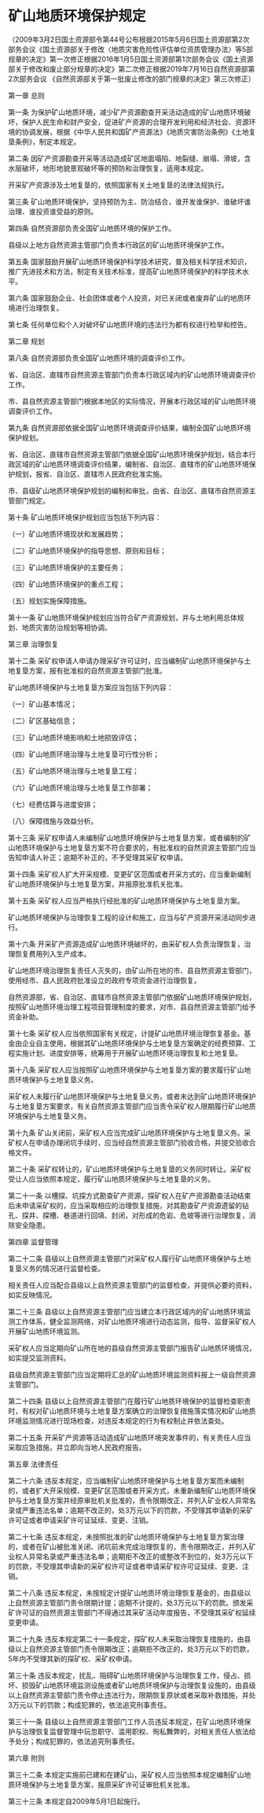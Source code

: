 # 矿山地质环境保护规定

（2009年3月2日国土资源部令第44号公布根据2015年5月6日国土资源部第2次部务会议《国土资源部关于修改〈地质灾害危险性评估单位资质管理办法〉等5部规章的决定》第一次修正根据2016年1月5日国土资源部第1次部务会议《国土资源部关于修改和废止部分规章的决定》第二次修正根据2019年7月16日自然资源部第2次部务会议
《自然资源部关于第一批废止修改的部门规章的决定》第三次修正）



第一章 总则



第一条 为保护矿山地质环境，减少矿产资源勘查开采活动造成的矿山地质环境破坏，保护人民生命和财产安全，促进矿产资源的合理开发利用和经济社会、资源环境的协调发展，根据《中华人民共和国矿产资源法》《地质灾害防治条例》《土地复垦条例》，制定本规定。

第二条 因矿产资源勘查开采等活动造成矿区地面塌陷、地裂缝、崩塌、滑坡，含水层破坏，地形地貌景观破坏等的预防和治理恢复，适用本规定。

开采矿产资源涉及土地复垦的，依照国家有关土地复垦的法律法规执行。

第三条 矿山地质环境保护，坚持预防为主、防治结合，谁开发谁保护、谁破坏谁治理、谁投资谁受益的原则。

第四条 自然资源部负责全国矿山地质环境的保护工作。

县级以上地方自然资源主管部门负责本行政区的矿山地质环境保护工作。

第五条 国家鼓励开展矿山地质环境保护科学技术研究，普及相关科学技术知识，推广先进技术和方法，制定有关技术标准，提高矿山地质环境保护的科学技术水平。

第六条 国家鼓励企业、社会团体或者个人投资，对已关闭或者废弃矿山的地质环境进行治理恢复。

第七条 任何单位和个人对破坏矿山地质环境的违法行为都有权进行检举和控告。



第二章 规划



第八条 自然资源部负责全国矿山地质环境的调查评价工作。

省、自治区、直辖市自然资源主管部门负责本行政区域内的矿山地质环境调查评价工作。

市、县自然资源主管部门根据本地区的实际情况，开展本行政区域的矿山地质环境调查评价工作。

第九条 自然资源部依据全国矿山地质环境调查评价结果，编制全国矿山地质环境保护规划。

省、自治区、直辖市自然资源主管部门依据全国矿山地质环境保护规划，结合本行政区域的矿山地质环境调查评价结果，编制省、自治区、直辖市的矿山地质环境保护规划，报省、自治区、直辖市人民政府批准实施。

市、县级矿山地质环境保护规划的编制和审批，由省、自治区、直辖市自然资源主管部门规定。

第十条 矿山地质环境保护规划应当包括下列内容：

（一）矿山地质环境现状和发展趋势；

（二）矿山地质环境保护的指导思想、原则和目标；

（三）矿山地质环境保护的主要任务；

（四）矿山地质环境保护的重点工程；

（五）规划实施保障措施。

第十一条 矿山地质环境保护规划应当符合矿产资源规划，并与土地利用总体规划、地质灾害防治规划等相协调。



第三章 治理恢复



第十二条 采矿权申请人申请办理采矿许可证时，应当编制矿山地质环境保护与土地复垦方案，报有批准权的自然资源主管部门批准。

矿山地质环境保护与土地复垦方案应当包括下列内容：

（一）矿山基本情况；

（二）矿区基础信息；

（三）矿山地质环境影响和土地损毁评估；

（四）矿山地质环境治理与土地复垦可行性分析；

（五）矿山地质环境治理与土地复垦工程；

（六）矿山地质环境治理与土地复垦工作部署；

（七）经费估算与进度安排；

（八）保障措施与效益分析。

第十三条 采矿权申请人未编制矿山地质环境保护与土地复垦方案，或者编制的矿山地质环境保护与土地复垦方案不符合要求的，有批准权的自然资源主管部门应当告知申请人补正；逾期不补正的，不予受理其采矿权申请。

第十四条 采矿权人扩大开采规模、变更矿区范围或者开采方式的，应当重新编制矿山地质环境保护与土地复垦方案，并报原批准机关批准。

第十五条 采矿权人应当严格执行经批准的矿山地质环境保护与土地复垦方案。

矿山地质环境保护与治理恢复工程的设计和施工，应当与矿产资源开采活动同步进行。

第十六条 开采矿产资源造成矿山地质环境破坏的，由采矿权人负责治理恢复，治理恢复费用列入生产成本。

矿山地质环境治理恢复责任人灭失的，由矿山所在地的市、县自然资源主管部门，使用经市、县人民政府批准设立的政府专项资金进行治理恢复。

自然资源部，省、自治区、直辖市自然资源主管部门依据矿山地质环境保护规划，按照矿山地质环境治理工程项目管理制度的要求，对市、县自然资源主管部门给予资金补助。

第十七条 采矿权人应当依照国家有关规定，计提矿山地质环境治理恢复基金。基金由企业自主使用，根据其矿山地质环境保护与土地复垦方案确定的经费预算、工程实施计划、进度安排等，统筹用于开展矿山地质环境治理恢复和土地复垦。

第十八条 采矿权人应当按照矿山地质环境保护与土地复垦方案的要求履行矿山地质环境保护与土地复垦义务。

采矿权人未履行矿山地质环境保护与土地复垦义务，或者未达到矿山地质环境保护与土地复垦方案要求，有关自然资源主管部门应当责令采矿权人限期履行矿山地质环境保护与土地复垦义务。

第十九条 矿山关闭前，采矿权人应当完成矿山地质环境保护与土地复垦义务。采矿权人在申请办理闭坑手续时，应当经自然资源主管部门验收合格，并提交验收合格文件。

第二十条 采矿权转让的，矿山地质环境保护与土地复垦的义务同时转让。采矿权受让人应当依照本规定，履行矿山地质环境保护与土地复垦的义务。

第二十一条 以槽探、坑探方式勘查矿产资源，探矿权人在矿产资源勘查活动结束后未申请采矿权的，应当采取相应的治理恢复措施，对其勘查矿产资源遗留的钻孔、探井、探槽、巷道进行回填、封闭，对形成的危岩、危坡等进行治理恢复，消除安全隐患。



第四章 监督管理



第二十二条 县级以上自然资源主管部门对采矿权人履行矿山地质环境保护与土地复垦义务的情况进行监督检查。

相关责任人应当配合县级以上自然资源主管部门的监督检查，并提供必要的资料，如实反映情况。

第二十三条 县级以上自然资源主管部门应当建立本行政区域内的矿山地质环境监测工作体系，健全监测网络，对矿山地质环境进行动态监测，指导、监督采矿权人开展矿山地质环境监测。

采矿权人应当定期向矿山所在地的县级自然资源主管部门报告矿山地质环境情况，如实提交监测资料。

县级自然资源主管部门应当定期将汇总的矿山地质环境监测资料报上一级自然资源主管部门。

第二十四条 县级以上自然资源主管部门在履行矿山地质环境保护的监督检查职责时，有权对矿山地质环境与土地复垦方案确立的治理恢复措施落实情况和矿山地质环境监测情况进行现场检查，对违反本规定的行为有权制止并依法查处。

第二十五条 开采矿产资源等活动造成矿山地质环境突发事件的，有关责任人应当采取应急措施，并立即向当地人民政府报告。



第五章 法律责任



第二十六条 违反本规定，应当编制矿山地质环境保护与土地复垦方案而未编制的，或者扩大开采规模、变更矿区范围或者开采方式，未重新编制矿山地质环境保护与土地复垦方案并经原审批机关批准的，责令限期改正，并列入矿业权人异常名录或严重违法名单；逾期不改正的，处3万元以下的罚款，不受理其申请新的采矿许可证或者申请采矿许可证延续、变更、注销。

第二十七条 违反本规定，未按照批准的矿山地质环境保护与土地复垦方案治理的，或者在矿山被批准关闭、闭坑前未完成治理恢复的，责令限期改正，并列入矿业权人异常名录或严重违法名单；逾期拒不改正的或整改不到位的，处3万元以下的罚款，不受理其申请新的采矿权许可证或者申请采矿权许可证延续、变更、注销。

第二十八条 违反本规定，未按规定计提矿山地质环境治理恢复基金的，由县级以上自然资源主管部门责令限期计提；逾期不计提的，处3万元以下的罚款。颁发采矿许可证的自然资源主管部门不得通过其采矿活动年度报告，不受理其采矿权延续变更申请。

第二十九条 违反本规定第二十一条规定，探矿权人未采取治理恢复措施的，由县级以上自然资源主管部门责令限期改正；逾期拒不改正的，处3万元以下的罚款，5年内不受理其新的探矿权、采矿权申请。

第三十条 违反本规定，扰乱、阻碍矿山地质环境保护与治理恢复工作，侵占、损坏、损毁矿山地质环境监测设施或者矿山地质环境保护与治理恢复设施的，由县级以上自然资源主管部门责令停止违法行为，限期恢复原状或者采取补救措施，并处3万元以下的罚款；构成犯罪的，依法追究刑事责任。

第三十一条 县级以上自然资源主管部门工作人员违反本规定，在矿山地质环境保护与治理恢复监督管理中玩忽职守、滥用职权、徇私舞弊的，对相关责任人依法给予处分；构成犯罪的，依法追究刑事责任。



第六章 附则



第三十二条 本规定实施前已建和在建矿山，采矿权人应当依照本规定编制矿山地质环境保护与土地复垦方案，报原采矿许可证审批机关批准。

第三十三条 本规定自2009年5月1日起施行。